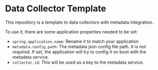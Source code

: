 # Data Collector Template

This repository is a template to data collectors with metadata integration.

To use it, there are some application properties needed to be set:
* `spring.application.name`: Rename it to match your application
* `metadata.config.path`: The metadata json config file path. It is not required. 
If set, the application will try to config it on boot with the metadata service.
* `collector.id`: This will be used as a key to the metadata service.